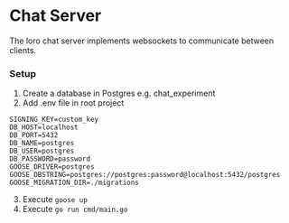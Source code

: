 # Chat Server

The loro chat server implements websockets to communicate between clients.

### Setup

1. Create a database in Postgres e.g. chat_experiment
2. Add .env file in root project
```
SIGNING_KEY=custom_key
DB_HOST=localhost
DB_PORT=5432
DB_NAME=postgres
DB_USER=postgres
DB_PASSWORD=password
GOOSE_DRIVER=postgres
GOOSE_DBSTRING=postgres://postgres:password@localhost:5432/postgres
GOOSE_MIGRATION_DIR=./migrations
```
3. Execute ```goose up```
4. Execute ```go run cmd/main.go```
